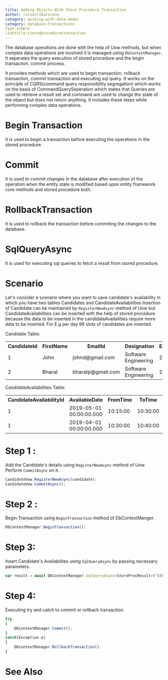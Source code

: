```yaml
---
title: Adding Objects With Store Procedure Transaction
author: rxcontributorone
category: working-with-data-model
category: database-transactions
type:simple
linktitle:storedproceduretransaction
---
```


The database operations are done with the help of Uow methods, but when complex data operations are involved it is managed using `DbContextManager`. It seperates the query execution of stored procedure and the begin transaction, commit process.

It provides methods which are used to begin transaction, rollback transaction, commit transaction and executing sql query. It works on the principle of CQRS(command query responsibility segregation) which works on the basis of CommandQuerySeperation which states that Queries are used to retrieve a result set and command are used to change the state of the object but does not return anything.
It includes these steps while performing complex data operations.

# Begin Transaction
It is used to begin a transaction before executing the operations in the stored procedure.

# Commit
It is used to commit changes in the database after execution of the operation when the entity state is modified based upon entity framework core methods and stored procedure both.

# RollbackTransaction
It is used to rollback the transaction before commiting the changes to the database.

# SqlQueryAsync
It is used for executing  sql queries to fetch a result from stored procedure.

# Scenario
Let's consider a scenario where you want to save candidate's  availability in which you have two tables Candidates and CandidateAvailabilities
Insertion of Candidate can be maintained by `RegisterNewAsync` method of Uow but CandidateAvailabilities can be inserted with the help of stored procedure because the data to be inserted in the candidateAvailailities require more data to be inserted. For E.g per day 96 slots of candidates are inserted. 

Candidate Table:

<table class="table table-bordered">
<tr><th>CandidateId</th><th>FirstName</th><th>EmailId</th><th>Designation</th><th>Experience</th></tr>
<tr><td>1</td><td>John</td><td>johnd@gmail.com</td><td>Software Engineering</td><td>2</td></tr>
<tr><td>2</td><td>Bharat</td><td>bharatp@gmail.com</td><td>Software Engineering</td><td>2</td></tr>
</table>

CandidateAvailabilities Table:

<table class="table table-bordered">
<tr><th>CandidateAvailabilityId</th><th>AvailableDate</th><th>FromTime</th><th>ToTime</th><th>CandidateId</th></tr>
<tr><td>1</td><td>2019-05-01 00:00:00.000</td><td>10:15:00</td><td>10:30:00</td><td>1</td></tr>
<tr><td>1</td><td>2019-04-01 00:00:00.000</td><td>10:30:00</td><td>10:40:00</td><td>2</td></tr>
</table>

# Step 1 : 
Add the Candidate's details using `RegisterNewAsync` method of Uow. Perform `CommitAsync` on it.

````js
CandidateUow.RegisterNewAsync(candidate);
CandidateUow.CommitAsync();
````

# Step 2 :
Begin Transaction using `BeginTransaction` method of DbContextManger.

````js
DbContextManager.BeginTransaction();
````

# Step 3: 
Insert Candidate's Availabilites using `SqlQueryAsync` by passing necessary parameters.

````js
var result = await DbContextManager.SqlQueryAsync<StoreProcResult>("EXEC [dbo].spInsertcandidateAvailabilities @AvailableDate,  @FromTime, @ToTime, @CandidateId", spParameters);
````

# Step 4:
Executing try and catch to commit or rollback transaction.

````js
try
{
    DbContextManager.Commit();
}
catch(Exception e)
{
    DbContextManager.RollbackTransaction();
}

````


# See Also